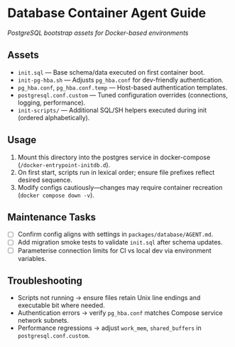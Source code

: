 # Database Container Agent Guide
*PostgreSQL bootstrap assets for Docker-based environments*

## Assets
- `init.sql` — Base schema/data executed on first container boot.
- `init-pg-hba.sh` — Adjusts `pg_hba.conf` for dev-friendly authentication.
- `pg_hba.conf`, `pg_hba.conf.temp` — Host-based authentication templates.
- `postgresql.conf.custom` — Tuned configuration overrides (connections, logging, performance).
- `init-scripts/` — Additional SQL/SH helpers executed during init (ordered alphabetically).

## Usage
1. Mount this directory into the postgres service in docker-compose (`/docker-entrypoint-initdb.d`).
2. On first start, scripts run in lexical order; ensure file prefixes reflect desired sequence.
3. Modify configs cautiously—changes may require container recreation (`docker compose down -v`).

## Maintenance Tasks
- [ ] Confirm config aligns with settings in `packages/database/AGENT.md`.
- [ ] Add migration smoke tests to validate `init.sql` after schema updates.
- [ ] Parameterise connection limits for CI vs local dev via environment variables.

## Troubleshooting
- Scripts not running → ensure files retain Unix line endings and executable bit where needed.
- Authentication errors → verify `pg_hba.conf` matches Compose service network subnets.
- Performance regressions → adjust `work_mem`, `shared_buffers` in `postgresql.conf.custom`.
